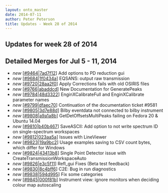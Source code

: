 ```yaml
---
layout: onto_master
date: 2014-07-11
author: Peter Peterson
title: Updates - Week 28 of 2014
---
```

Updates for week 28 of 2014
---------------------------

Detailed Merges for Jul 5 - 11, 2014
------------------------------------
* *new* \[[#9464](http://trac.mantidproject.org/mantid/ticket/9464)\|[7ad7f12](https://github.com/mantidproject/mantid/commit/7ad7f124a53dc2441cce769fa86999c10ae2d1be)\] Add options to PD reduction gui
* *new* \[[#9684](http://trac.mantidproject.org/mantid/ticket/9684)\|[1f0434a](https://github.com/mantidproject/mantid/commit/1f0434a5a13af16f8b23564d407bd75dfcc38aa3)\] EQSANS: output raw transmission
* *new* \[[#9720](http://trac.mantidproject.org/mantid/ticket/9720)\|[28aa2f0](https://github.com/mantidproject/mantid/commit/28aa2f03e027e4351b93cacdfda37e2347f487cc)\] Apply Corrections fails with old OSIRIS files
* *new* \[[#9766](http://trac.mantidproject.org/mantid/ticket/9766)\|[abaddcd](https://github.com/mantidproject/mantid/commit/abaddcd2bf1a73fd00ce1d09bd59d23d0a323ea9)\] New Documentation for GeneratePeaks
* *new* \[[#9784](http://trac.mantidproject.org/mantid/ticket/9784)\|[48d3322](https://github.com/mantidproject/mantid/commit/48d3322db568f6b3ff50136d0eb50bc0e275e1fd)\] EnginXCalibrateFull and EnginXCalibrate parameter names
* *new* \[[#9799](http://trac.mantidproject.org/mantid/ticket/9799)\|[dfaec70](https://github.com/mantidproject/mantid/commit/dfaec7050157c227a25bcb0ec1774d6c4e85a010)\] Continuation of the documentation ticket #9581
* *new* \[[#9805](http://trac.mantidproject.org/mantid/ticket/9805)\|[3d7e88d](https://github.com/mantidproject/mantid/commit/3d7e88d792dedec19974dd94c6033f088ddfc35d)\] Bilby eventdata not connected to bilby instrument
* *new* \[[#9808](http://trac.mantidproject.org/mantid/ticket/9808)\|[a9a1a8b](https://github.com/mantidproject/mantid/commit/a9a1a8b84830129e9bb88c3f7ff7eddbbd0a872f)\] GetDetOffsetsMultiPeaks failing on Fedora 20 &amp; Ubuntu 14.04
* *new* \[[#9810](http://trac.mantidproject.org/mantid/ticket/9810)\|[b40b467](https://github.com/mantidproject/mantid/commit/b40b467bbb27c0c1ee8c5346e32140df9788781c)\] SaveASCII: Add option to not write spectrum ID on single-spectrum workspaces
* *new* \[[#9812](http://trac.mantidproject.org/mantid/ticket/9812)\|[023aa5a](https://github.com/mantidproject/mantid/commit/023aa5a092574ea3c11467326a6374e1f12b168e)\] Issues with LineViewer
* *new* \[[#9823](http://trac.mantidproject.org/mantid/ticket/9823)\|[19a9bc2](https://github.com/mantidproject/mantid/commit/19a9bc230ecf26c83b82ae46bf0c4cdfbe702be5)\] Usage examples saving to CSV count bytes, which differ for Windows
* *new* \[[#9824](http://trac.mantidproject.org/mantid/ticket/9824)\|[43413b8](https://github.com/mantidproject/mantid/commit/43413b83fa5c3a6056ec9ffd3d31cee6bdf84568)\] Single Point Detector issue with CreateTransmissionWorkspaceAuto
* *new* \[[#9826](http://trac.mantidproject.org/mantid/ticket/9826)\|[e3c5f11](https://github.com/mantidproject/mantid/commit/e3c5f11db307f3e4f9b2a358d3d5ee6a65dbe323)\] Refl_gui Fixes (Beta test feedback)
* *new* \[[#9830](http://trac.mantidproject.org/mantid/ticket/9830)\|[8c4bff6](https://github.com/mantidproject/mantid/commit/8c4bff6605cf9fa032c1c02224332244377bb1c6)\] C2E: Bug in run diagnostics
* *new* \[[#9838](http://trac.mantidproject.org/mantid/ticket/9838)\|[594d995](https://github.com/mantidproject/mantid/commit/594d995be0008201ee144e7ceb7cfc4a6176efd5)\] Fix some categories
* *new* \[[#9845](http://trac.mantidproject.org/mantid/ticket/9845)\|[000f81b](https://github.com/mantidproject/mantid/commit/000f81bf0bfb76ab1aae4d654294a4a88436d3b6)\] Instrument view: ignore monitors when deciding colour map autoscaling

